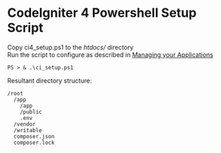 # CodeIgniter 4 Powershell Setup Script
Copy ci4_setup.ps1 to the *htdocs/* directory  
Run the script to configure as described in [Managing your Applications](https://codeigniter.com/user_guide/general/managing_apps.html)
```
PS > & .\ci_setup.ps1
```
Resultant directory structure:
```
/root
  /app
    /app
    /public
    .env
  /vendor
  /writable
  composer.json
  composer.lock
```
